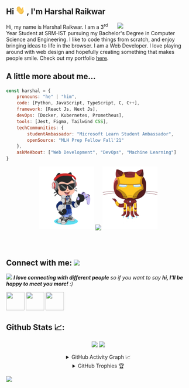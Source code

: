 <h2> Hi <img src="https://raw.githubusercontent.com/ABSphreak/ABSphreak/master/gifs/Hi.gif" width="25px"> , I'm Harshal Raikwar</h2>

<img align='right' src='https://octodex.github.com/images/daftpunktocat-thomas.gif' width='200"'>

Hi, my name is Harshal Raikwar. I am a 3<sup>rd</sup> Year Student at SRM-IST pursuing my Bachelor's Degree in Computer Science and Engineering. I like to code things from scratch, and enjoy bringing ideas to life in the browser. I am a Web Developer. I love playing around with web design and hopefully creating something that makes people smile. Check out my portfolio [here](https://harshal09.vercel.app).


## A little more about me...  
```javascript
const harshal = {
	pronouns: "he" | "him",
	code: [Python, JavaScript, TypeScript, C, C++],
	framework: [React Js, Next Js],
	devOps: [Docker, Kubernetes, Prometheus],
	tools: [Jest, Figma, Tailwind CSS],
	techCommunities: {
		studentAmbassador: "Microsoft Learn Student Ambassador",
		openSource: "MLH Prep Fellow Fall'21"
	},
	askMeAbout: ["Web Development", "DevOps", "Machine Learning"]
}
```

<p align="center">
   <img height="170" width="150" src="https://github.com/Harshal0902/Harshal0902/blob/main/gamer.png">
   <img align="center" src="https://github-readme-streak-stats.herokuapp.com?user=Harshal0902&theme=neon-dark"/>
   <img height="170" width="150" src="https://github.com/Harshal0902/Harshal0902/blob/main/IronMan.png">
</p>

## Connect with me: <img src="https://user-images.githubusercontent.com/53649201/99296951-8ef68900-286d-11eb-9bf3-fdb6cf13b585.gif" height="32px" style="padding-top: 50px;">
<img src="https://media.giphy.com/media/LnQjpWaON8nhr21vNW/giphy.gif" width="60"> <em><b>I love connecting with different people</b> so if you want to say <b>hi, I'll be happy to meet you more!</b> :)</em>  

[<img width='50' height='50' src="https://user-images.githubusercontent.com/64153988/134053455-cf3aa416-e192-4d79-a3e6-e229b340dbb1.png"/>](https://www.linkedin.com/in/harshal0902/)
[<img width='50' height='50' src="https://user-images.githubusercontent.com/64153988/134053821-af57cb35-246b-4d37-8418-2dc8664ddc37.png"/>](https://twitter.com/HarshalRaikwar6)
[<img width='50' height='50' src="https://user-images.githubusercontent.com/64153988/134053752-f53f94fc-8cbc-4754-a547-a27694d237e4.png"/>](https://www.instagram.com/harshal_0902/) 
<br />

<summary><h2>Github Stats 📈:</h2></summary>
	
<p align="center">
  <img height= "160px" src="https://github-readme-stats.vercel.app/api?username=Harshal0902&&show_icons=true&title_color=ff0066&icon_color=bb2acf&text_color=00ffff&bg_color=00001a" />
  <img height= "160px" src="https://github-readme-stats.vercel.app/api/top-langs/?username=Harshal0902&title_color=ff0066&icon_color=bb2acf&text_color=00ffff&bg_color=00001a&layout=compact&hide=css" />
</p>

<details align="center">
  <summary>GitHub Activity Graph 📈</summary>
<p align="center">
  <img src="https://activity-graph.herokuapp.com/graph?username=Harshal0902&theme=xcode" />
</p>
</details>

<details align="center">
  <summary>GitHub Trophies 🏆</summary>
<p align="center">
  <a href="https://github.com/ryo-ma/github-profile-trophy" target="_blank">
    <img src="https://github-profile-trophy.vercel.app/?username=Harshal0902&column=4&margin-w=5&margin-h=5&theme=darkhub"/>
  </a>
</p>
</details>

<p><code><img height="20" src="https://komarev.com/ghpvc/?username=Harshal0902&color=blue"></code></p>

<!--   
 funfact: "I love coding+eating+repeating"
- 🔭 I’m currently working on Front End Web Development
- 🌱 I’m currently learning MERN stack
- 😄 Pronouns: He/His
- 🎯 Portfolio site: [Portfolio](https://harshal09.netlify.app/)  
## Tech I'm familiar with...
<img height="80" src="https://skillsite.netlify.app/python.png"/> <img height="80" src="https://skillsite.netlify.app/C++.png"/> <img height="80"  src="https://skillsite.netlify.app/C.png"/> <img height="80" src="https://skillsite.netlify.app/Js.png" /> <img height="90" src="https://skillsite.netlify.app/react.png" />
<br />
-->
